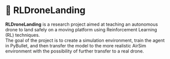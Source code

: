 # 🛬 RLDroneLanding

**RLDroneLanding** is a research project aimed at teaching an autonomous drone to land safely on a moving platform using Reinforcement Learning (RL) techniques.  
The goal of the project is to create a simulation environment, train the agent in PyBullet, and then transfer the model to the more realistic AirSim environment with the possibility of further transfer to a real drone.